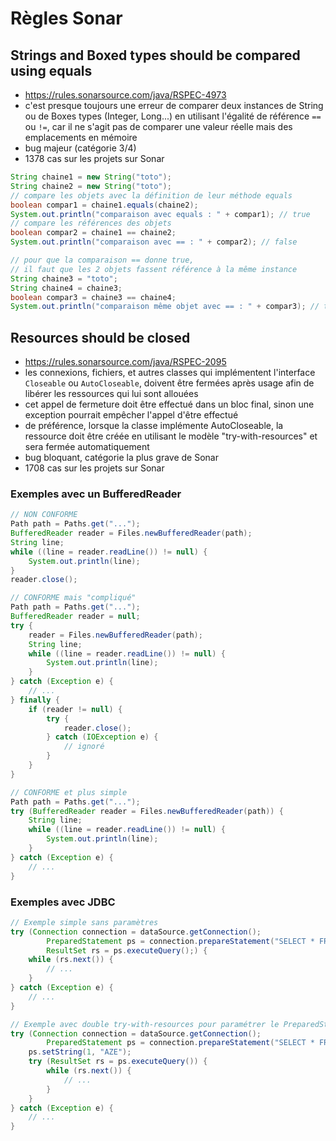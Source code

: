 # Règles Sonar

## Strings and Boxed types should be compared using equals

- https://rules.sonarsource.com/java/RSPEC-4973
- c'est presque toujours une erreur de comparer deux instances de String ou de Boxes types (Integer, Long...) en utilisant l'égalité de référence `==` ou `!=`, car il ne s'agit pas de comparer une valeur réelle mais des emplacements en mémoire
- bug majeur (catégorie 3/4)
- 1378 cas sur les projets sur Sonar

```java		
String chaine1 = new String("toto");
String chaine2 = new String("toto");
// compare les objets avec la définition de leur méthode equals
boolean compar1 = chaine1.equals(chaine2);
System.out.println("comparaison avec equals : " + compar1); // true
// compare les références des objets
boolean compar2 = chaine1 == chaine2;
System.out.println("comparaison avec == : " + compar2); // false

// pour que la comparaison == donne true,
// il faut que les 2 objets fassent référence à la même instance
String chaine3 = "toto";
String chaine4 = chaine3;
boolean compar3 = chaine3 == chaine4;
System.out.println("comparaison même objet avec == : " + compar3); // true
```


## Resources should be closed

- https://rules.sonarsource.com/java/RSPEC-2095
- les connexions, fichiers, et autres classes qui implémentent l'interface `Closeable` ou `AutoCloseable`, doivent être fermées après usage afin de libérer les ressources qui lui sont allouées
- cet appel de fermeture doit être effectué dans un bloc final, sinon une exception pourrait empêcher l'appel d'être effectué
- de préférence, lorsque la classe implémente AutoCloseable, la ressource doit être créée en utilisant le modèle "try-with-resources" et sera fermée automatiquement
- bug bloquant, catégorie la plus grave de Sonar
- 1708 cas sur les projets sur Sonar


### Exemples avec un BufferedReader

```java
// NON CONFORME
Path path = Paths.get("...");
BufferedReader reader = Files.newBufferedReader(path);
String line;
while ((line = reader.readLine()) != null) {
	System.out.println(line);
}
reader.close();
```

```java
// CONFORME mais "compliqué"
Path path = Paths.get("...");
BufferedReader reader = null;
try {
	reader = Files.newBufferedReader(path);
	String line;
	while ((line = reader.readLine()) != null) {
		System.out.println(line);
	}
} catch (Exception e) {
	// ...
} finally {
	if (reader != null) {
		try {
			reader.close();
		} catch (IOException e) {
			// ignoré
		}
	}
}
```

```java
// CONFORME et plus simple
Path path = Paths.get("...");
try (BufferedReader reader = Files.newBufferedReader(path)) {
	String line;
	while ((line = reader.readLine()) != null) {
		System.out.println(line);
	}
} catch (Exception e) {
	// ...
}
```

### Exemples avec JDBC

```java
// Exemple simple sans paramètres
try (Connection connection = dataSource.getConnection();
		PreparedStatement ps = connection.prepareStatement("SELECT * FROM table");
		ResultSet rs = ps.executeQuery();) {
	while (rs.next()) {
		// ...
	}
} catch (Exception e) {
	// ...
}

// Exemple avec double try-with-resources pour paramétrer le PreparedStatement
try (Connection connection = dataSource.getConnection();
		PreparedStatement ps = connection.prepareStatement("SELECT * FROM table WHERE code = ?");) {
	ps.setString(1, "AZE");
	try (ResultSet rs = ps.executeQuery()) {
		while (rs.next()) {
			// ...
		}
	}
} catch (Exception e) {
	// ...
}
```